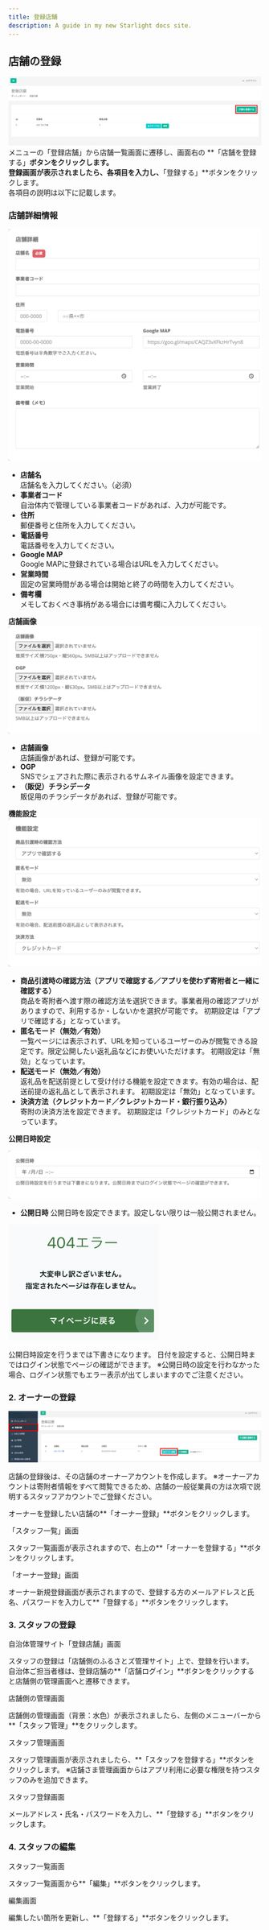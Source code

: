 ```yaml
---
title: 登録店舗
description: A guide in my new Starlight docs site.
---
```


## 店舗の登録

![「登録店舗」画面](../../../assets/images/lg_shop_01.png)  
メニューの「登録店舗」から店舗一覧画面に遷移し、画面右の **「店舗を登録する」**ボタンをクリックします。  
登録画面が表示されましたら、各項目を入力し、**「登録する」**ボタンをクリックします。  
各項目の説明は以下に記載します。

### 店舗詳細情報

![店舗登録項目1](../../../assets/images/lg_shop_02.png)  

- **店舗名**  
店舗名を入力してください。（必須）
- **事業者コード**  
自治体内で管理している事業者コードがあれば、入力が可能です。
- **住所**  
郵便番号と住所を入力してください。
- **電話番号**  
電話番号を入力してください。
- **Google MAP**  
Google MAPに登録されている場合はURLを入力してください。
- **営業時間**  
固定の営業時間がある場合は開始と終了の時間を入力してください。
- **備考欄**  
メモしておくべき事柄がある場合には備考欄に入力してください。

**店舗画像**
![店舗登録項目2](../../../assets/images/lg_shop_03.png)  

- **店舗画像**  
店舗画像があれば、登録が可能です。
- **OGP**  
SNSでシェアされた際に表示されるサムネイル画像を設定できます。
- **（販促）チラシデータ**  
販促用のチラシデータがあれば、登録が可能です。

**機能設定**
![機能設定項目](../../../assets/images/lg_shop_04.png)

- **商品引渡時の確認方法（アプリで確認する／アプリを使わず寄附者と一緒に確認する）**  
商品を寄附者へ渡す際の確認方法を選択できます。事業者用の確認アプリがありますので、利用するか・しないかを選択が可能です。
初期設定は「アプリで確認する」となっています。
- **匿名モード（無効／有効）**  
一覧ページには表示されず、URLを知っているユーザーのみが閲覧できる設定です。限定公開したい返礼品などにお使いいただけます。
初期設定は「無効」となっています。
- **配送モード（無効／有効）**  
返礼品を配送前提として受け付ける機能を設定できます。有効の場合は、配送前提の返礼品として表示されます。
初期設定は「無効」となっています。
- **決済方法（クレジットカード／クレジットカード・銀行振り込み）**  
寄附の決済方法を設定できます。
初期設定は「クレジットカード」のみとなっています。

**公開日時設定**

![公開日時設定](../../../assets/images/lg_shop_05.png)

- **公開日時**
公開日時を設定できます。設定しない限りは一般公開されません。

![公開日時までは404エラーが表示されます](../../../assets/images/lg_shop_06.png)

公開日時設定を行うまでは下書きになります。
日付を設定すると、公開日時まではログイン状態でページの確認ができます。
※公開日時の設定を行わなかった場合、ログイン状態でもエラー表示が出てしまいますのでご注意ください。

### 2. オーナーの登録

![「登録店舗」画面](../../../assets/images/lg_shop_07.png)

店舗の登録後は、その店舗のオーナーアカウントを作成します。
※オーナーアカウントは寄附者情報をすべて閲覧できるため、店舗の一般従業員の方は次項で説明するスタッフアカウントでご登録ください。

オーナーを登録したい店舗の**「オーナー登録」**ボタンをクリックします。

<!-- ![「スタッフ一覧」画面]() -->

「スタッフ一覧」画面

スタッフ一覧画面が表示されますので、右上の**「オーナーを登録する」**ボタンをクリックします。

<!-- ![「オーナー登録」画面]() -->

「オーナー登録」画面

オーナー新規登録画面が表示されますので、登録する方のメールアドレスと氏名、パスワードを入力して**「登録する」**ボタンをクリックします。

### 3. スタッフの登録

<!-- ![自治体管理サイト「登録店舗」画面]() -->

自治体管理サイト「登録店舗」画面

スタッフの登録は「店舗側のふるさとズ管理サイト」上で、登録を行います。
自治体ご担当者様は、登録店舗の**「店舗ログイン」**ボタンをクリックすると店舗側の管理画面へと遷移できます。

<!-- ![店舗側の管理画面]() -->

店舗側の管理画面

店舗側の管理画面（背景：水色）が表示されましたら、左側のメニューバーから**「スタッフ管理」**をクリックします。

<!-- ![スタッフ管理画面]() -->

スタッフ管理画面

スタッフ管理画面が表示されましたら、**「スタッフを登録する」**ボタンをクリックします。
※店舗さま管理画面からはアプリ利用に必要な権限を持つスタッフのみを追加できます。

<!-- ![スタッフ登録画面]() -->

スタッフ登録画面

メールアドレス・氏名・パスワードを入力し、**「登録する」**ボタンをクリックします。

### 4. スタッフの編集

<!-- ![スタッフ一覧画面]() -->

スタッフ一覧画面

スタッフ一覧画面から**「編集」**ボタンをクリックします。

<!-- ![編集画面]() -->

編集画面

編集したい箇所を更新し、**「登録する」**ボタンをクリックします。